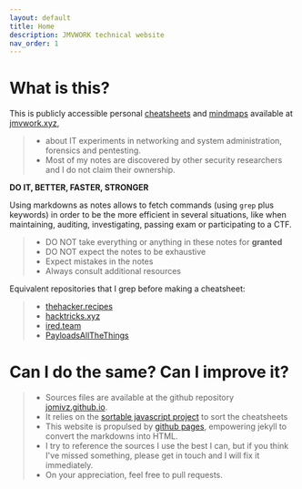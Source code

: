 ```yaml
---
layout: default
title: Home
description: JMVWORK technical website
nav_order: 1
---
```


# What is this?

This is publicly accessible personal [cheatsheets](/cheatsheets) and [mindmaps](/mindmaps) available at [jmvwork.xyz](/),
> - about IT experiments in networking and system administration, forensics and pentesting.
> - Most of my notes are discovered by other security researchers and I do not claim their ownership.

**DO IT, BETTER, FASTER, STRONGER**

Using markdowns as notes allows to fetch commands (using ```grep``` plus keywords) in order to be the more efficient in several situations, like when maintaining, auditing, investigating, passing exam or participating to a CTF.

> * DO NOT take everything or anything in these notes for **granted** 
> * DO NOT expect the notes to be exhaustive
> * Expect mistakes in the notes
> * Always consult additional resources

Equivalent repositories that I grep before making a cheatsheet: 
> * [thehacker.recipes](https://thehacker.recipes)
> * [hacktricks.xyz](https://book.hacktricks.xyz)
> * [ired.team](https://ired.team) 
> * [PayloadsAllTheThings](https://github.com/swisskyrepo/PayloadsAllTheThings)

# Can I do the same? Can I improve it?

> * Sources files are available at the github repository [jomivz.github.io](https://github.com/jomivz/jomivz.github.io). 
> * It relies on the [sortable javascript project](https://githubhelp.com/tofsjonas/sortable) to sort the cheatsheets
> * This website is propulsed by [github pages](https://pages.github.com/), empowering jekyll to convert the markdowns into HTML.
> * I try to reference the sources I use the best I can, but if you think I've missed something, please get in touch and I will fix it immediately.
> * On your appreciation, feel free to pull requests.


